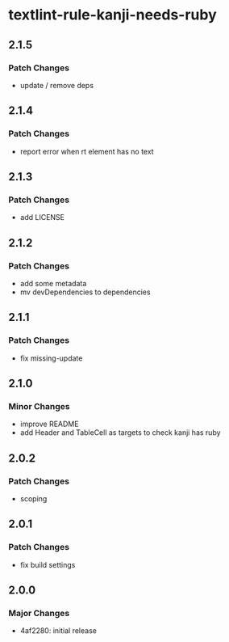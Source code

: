 # textlint-rule-kanji-needs-ruby

## 2.1.5

### Patch Changes

- update / remove deps

## 2.1.4

### Patch Changes

- report error when rt element has no text

## 2.1.3

### Patch Changes

- add LICENSE

## 2.1.2

### Patch Changes

- add some metadata
- mv devDependencies to dependencies

## 2.1.1

### Patch Changes

- fix missing-update

## 2.1.0

### Minor Changes

- improve README
- add Header and TableCell as targets to check kanji has ruby

## 2.0.2

### Patch Changes

- scoping

## 2.0.1

### Patch Changes

- fix build settings

## 2.0.0

### Major Changes

- 4af2280: initial release
